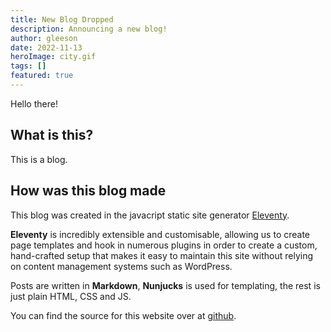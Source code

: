 ```yaml
---
title: New Blog Dropped
description: Announcing a new blog!
author: gleeson
date: 2022-11-13
heroImage: city.gif
tags: []
featured: true
---
```


Hello there!

## What is this?

This is a blog.

## How was this blog made

This blog was created in the javacript static site generator [Eleventy](https://www.11ty.dev/).

**Eleventy** is incredibly extensible and customisable, allowing us to create page templates and hook in numerous plugins in order to create a custom, hand-crafted setup that makes it easy to maintain this site without relying on content management systems such as WordPress.

Posts are written in **Markdown**, **Nunjucks** is used for templating, the rest is just plain HTML, CSS and JS.

You can find the source for this website over at [github]().
